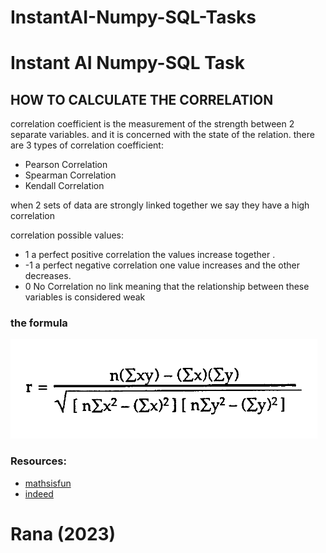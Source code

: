 # InstantAI-Numpy-SQL-Tasks
# Instant AI Numpy-SQL Task

## HOW TO CALCULATE THE CORRELATION

correlation coefficient is the measurement of the strength between 2 separate variables. and it is concerned with the state of the relation. there are 3 types of correlation coefficient:
* Pearson Correlation
* Spearman Correlation
* Kendall Correlation


when 2 sets of data are strongly linked together we say they have a high correlation

correlation possible values:
* 1 a perfect positive correlation the values increase together .
* -1 a perfect negative correlation one value increases and the other decreases.
* 0 No Correlation no link meaning that the relationship between these variables is considered weak

### the formula 
![img.png](img.png)

### Resources:
* [mathsisfun](https://www.mathsisfun.com/data/correlation.html)
* [indeed](https://www.indeed.com/career-advice/career-development/how-to-calculate-correlation-coefficient?__cf_chl_tk=Taal73UNEtInvsQTomnmMS2EhVcLw1MtoGuhBC9tOzI-1691436456-0-gaNycGzNEmU)


# Rana (2023)
